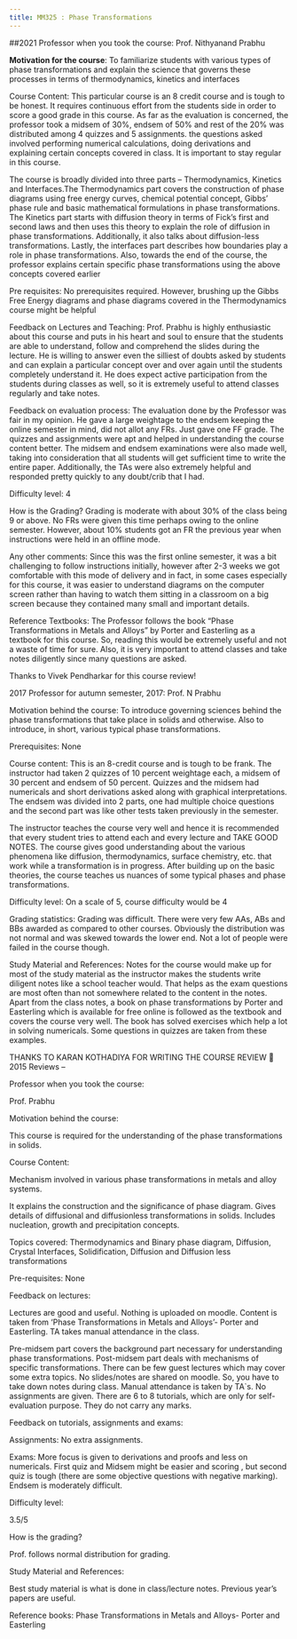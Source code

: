 ```yaml
---
title: MM325 : Phase Transformations
---
```


##2021
Professor when you took the course: Prof. Nithyanand Prabhu

**Motivation for the course**: To familiarize students with various types of phase transformations and explain the science that governs these processes in terms of thermodynamics, kinetics and interfaces

Course Content: This particular course is an 8 credit course and is tough to be honest. It requires continuous effort from the students side in order to score a good grade in this course. As far as the evaluation is concerned, the professor took a midsem of 30%, endsem of 50% and rest of the 20% was distributed among 4 quizzes and 5 assignments. the questions asked involved performing numerical calculations, doing derivations and explaining certain concepts covered in class. It is important to stay regular in this course.

The course is broadly divided into three parts – Thermodynamics, Kinetics and Interfaces.The Thermodynamics part covers the construction of phase diagrams using free energy curves, chemical potential concept, Gibbs’ phase rule and basic mathematical formulations in phase transformations. The Kinetics part starts with diffusion theory in terms of Fick’s first and second laws and then uses this theory to explain the role of diffusion in phase transformations. Additionally, it also talks about diffusion-less transformations. Lastly, the interfaces part describes how boundaries play a role in phase transformations. Also, towards the end of the course, the professor explains certain specific phase transformations using the above concepts covered earlier

Pre requisites: No prerequisites required. However, brushing up the Gibbs Free Energy diagrams and phase diagrams covered in the Thermodynamics course might be helpful

Feedback on Lectures and Teaching: Prof. Prabhu is highly enthusiastic about this course and puts in his heart and soul to ensure that the students are able to understand, follow and comprehend the slides during the lecture. He is willing to answer even the silliest of doubts asked by students and can explain a particular concept over and over again until the students completely understand it. He does expect active participation from the students during classes as well, so it is extremely useful to attend classes regularly and take notes.

Feedback on evaluation process: The evaluation done by the Professor was fair in my opinion. He gave a large weightage to the endsem keeping the online semester in mind, did not allot any FRs. Just gave one FF grade. The quizzes and assignments were apt and helped in understanding the course content better. The midsem and endsem examinations were also made well, taking into consideration that all students will get sufficient time to write the entire paper. Additionally, the TAs were also extremely helpful and responded pretty quickly to any doubt/crib that I had.

Difficulty level: 4

How is the Grading?
Grading is moderate with about 30% of the class being 9 or above. No FRs were given this time perhaps owing to the online semester. However, about 10% students got an FR the previous year when instructions were held in an offline mode.

Any other comments: Since this was the first online semester, it was a bit challenging to follow instructions initially, however after 2-3 weeks we got comfortable with this mode of delivery and in fact, in some cases especially for this course, it was easier to understand diagrams on the computer screen rather than having to watch them sitting in a classroom on a big screen because they contained many small and important details.

Reference Textbooks: The Professor follows the book “Phase Transformations in Metals and Alloys” by Porter and Easterling as a textbook for this course. So, reading this would be extremely useful and not a waste of time for sure. Also, it is very important to attend classes and take notes diligently since many questions are asked.

Thanks to Vivek Pendharkar for this course review!

2017
Professor for autumn semester, 2017: Prof. N Prabhu

Motivation behind the course: To introduce governing sciences behind the phase transformations that take place in solids and otherwise. Also to introduce, in short, various typical phase transformations.

Prerequisites: None

Course content: This is an 8-credit course and is tough to be frank. The instructor had taken 2 quizzes of 10 percent weightage each, a midsem of 30 percent and endsem of 50 percent. Quizzes and the midsem had numericals and short derivations asked along with graphical interpretations. The endsem was divided into 2 parts, one had multiple choice questions and the second part was like other tests taken previously in the semester.

The instructor teaches the course very well and hence it is recommended that every student tries to attend each and every lecture and TAKE GOOD NOTES. The course gives good understanding about the various phenomena like diffusion, thermodynamics, surface chemistry, etc. that work while a transformation is in progress. After building up on the basic theories, the course teaches us nuances of some typical phases and phase transformations.

Difficulty level: On a scale of 5, course difficulty would be 4

Grading statistics: Grading was difficult. There were very few AAs, ABs and BBs awarded as compared to other courses. Obviously the distribution was not normal and was skewed towards the lower end. Not a lot of people were failed in the course though.

Study Material and References: Notes for the course would make up for most of the study material as the instructor makes the students write diligent notes like a school teacher would. That helps as the exam questions are most often than not somewhere related to the content in the notes. Apart from the class notes, a book on phase transformations by Porter and Easterling which is available for free online is followed as the textbook and covers the course very well. The book has solved exercises which help a lot in solving numericals. Some questions in quizzes are taken from these examples.

THANKS TO KARAN KOTHADIYA FOR WRITING THE COURSE REVIEW 🙂
2015 Reviews –

Professor when you took the course:

Prof. Prabhu

Motivation behind the course:

This course is required for the understanding of the phase transformations in solids.

Course Content:

Mechanism involved in various phase transformations in metals and alloy systems.

It explains the construction and the significance of phase diagram. Gives details of diffusional and diffusionless transformations in solids. Includes nucleation, growth and precipitation concepts.

Topics covered: Thermodynamics and Binary phase diagram, Diffusion, Crystal Interfaces, Solidification, Diffusion and Diffusion less transformations

Pre-requisites: None

Feedback on lectures:

Lectures are good and useful. Nothing is uploaded on moodle. Content is taken from ‘Phase Transformations in Metals and Alloys’- Porter and Easterling.  TA takes manual attendance in the class.

Pre-midsem part covers the background part necessary for understanding phase transformations. Post-midsem part deals with mechanisms of specific transformations. There can be few guest lectures which may cover some extra topics. No slides/notes are shared on moodle. So, you have to take down notes during class. Manual attendance is taken by TA`s. No assignments are given. There are 6 to 8 tutorials, which are only for self-evaluation purpose. They do not carry any marks.

Feedback on tutorials, assignments and exams:

Assignments: No extra assignments.

Exams: More focus is given to derivations and proofs and less on numericals. First quiz and Midsem might be easier and scoring , but second quiz is tough (there are some objective questions with negative marking). Endsem is moderately difficult.

Difficulty level:

3.5/5

How is the grading?

Prof. follows normal distribution for grading.

Study Material and References:

Best study material is what is done in class/lecture notes. Previous year’s papers are useful.

Reference books: Phase Transformations in Metals and Alloys- Porter and Easterling
